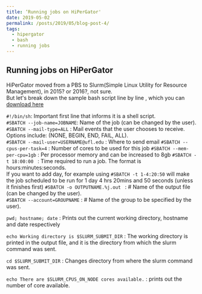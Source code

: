 ```yaml
---
title: ‘Running jobs on HiPerGator'
date: 2019-05-02
permalink: /posts/2019/05/blog-post-4/
tags:
  - hipergator
  - bash
  - running jobs
---
```


Running jobs on HiPerGator
------
HiPerGator moved from a PBS to Slurm(Simple Linux Utility for Resource Management), in 2015? or 2016?, not sure.  
But let's break down the sample bash script line by line , which you can [download here]( )

`#!/bin/sh`: Important first line that informs it is a shell script.  
`#SBATCH --job-name=JOBNAME`: Name of the job (can be changed by the user).  
`#SBATCH --mail-type=ALL` :  Mail events that the user chooses to receive. Options include: (NONE, BEGIN, END, FAIL, ALL).  
`#SBATCH --mail-user=USERNAME@ufl.edu` : Where to send email 
`#SBATCH --cpus-per-task=4` :  Number of cores to be used for this job
`#SBATCH --mem-per-cpu=1gb` :  Per processor memory and can be increased to 8gb
`#SBATCH -t 18:00:00 ` : Time required to run a job. The format is hours:minutes:seconds.  
If you want to add day, for example using `#SBATCH -t 1-4:20:50` will make the job scheduled to be run for 1 day 4 hrs 20mins and 50 seconds (unless it finishes first) 
`#SBATCH -o OUTPUTNAME.%j.out ` :  # Name of the output file (can be changed by the user).  
`#SBATCH --account=GROUPNAME`  : # Name of the group to be specified by the user).

`pwd; hostname; date`  : Prints out the current working directory, hostname and date respectively 

`echo Working directory is $SLURM_SUBMIT_DIR`  : The working directory is printed in the output file, and it is the directory from which the slurm command was sent. 

`cd $SLURM_SUBMIT_DIR`  :  Changes directory from where the slurm command was sent.

`echo There are $SLURM_CPUS_ON_NODE cores available.` : prints out the number of core available. 


